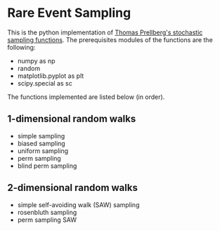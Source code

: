 # Rare Event Sampling

This is the python implementation of [Thomas Prellberg's stochastic sampling functions](https://webspace.maths.qmul.ac.uk/t.prellberg/papers/pub084pre.pdf). 
The prerequisites modules of the functions are the following:

- numpy as np
- random
- matplotlib.pyplot as plt
- scipy.special as sc

The functions implemented are listed below (in order).

## 1-dimensional random walks

- simple sampling 
- biased sampling
- uniform sampling
- perm sampling
- blind perm sampling

## 2-dimensional random walks

- simple self-avoiding walk (SAW) sampling
- rosenbluth sampling
- perm sampling SAW
